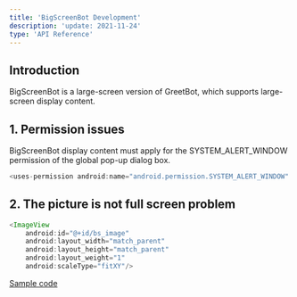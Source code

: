 ```yaml
---
title: 'BigScreenBot Development' 
description: 'update: 2021-11-24'
type: 'API Reference'
---
```


## Introduction

BigScreenBot is a large-screen version of GreetBot, which supports large-screen display content.

## 1. Permission issues

BigScreenBot display content must apply for the SYSTEM_ALERT_WINDOW permission of the global pop-up dialog box.

``` java
<uses-permission android:name="android.permission.SYSTEM_ALERT_WINDOW" />
```

## 2. The picture is not full screen problem

``` java
<ImageView
    android:id="@+id/bs_image"
    android:layout_width="match_parent"
    android:layout_height="match_parent"
    android:layout_weight="1"
    android:scaleType="fitXY"/>
```

[Sample code](https://orion-base-test-1256573505.cos.ap-beijing.myqcloud.com/cn_docs_file/2022-01-13_17%3A53%3A33_DoubleScreen.zip)

